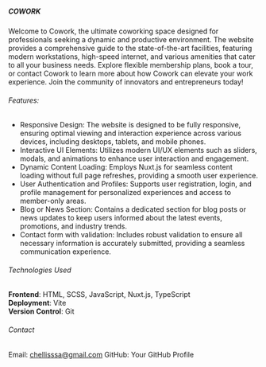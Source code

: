 ##### COWORK

Welcome to Cowork, the ultimate coworking space designed for professionals seeking a dynamic and productive environment. The website provides a comprehensive guide to the state-of-the-art facilities, featuring modern workstations, high-speed internet, and various amenities that cater to all your business needs. Explore flexible membership plans, book a tour, or contact Cowork to learn more about how Cowork can elevate your work experience. Join the community of innovators and entrepreneurs today!

###### Features:

- Responsive Design: The website is designed to be fully responsive, ensuring optimal viewing and interaction experience across various devices, including desktops, tablets, and mobile phones.
- Interactive UI Elements: Utilizes modern UI/UX elements such as sliders, modals, and animations to enhance user interaction and engagement.
- Dynamic Content Loading: Employs Nuxt.js for seamless content loading without full page refreshes, providing a smooth user experience.
- User Authentication and Profiles: Supports user registration, login, and profile management for personalized experiences and access to member-only areas.
- Blog or News Section: Contains a dedicated section for blog posts or news updates to keep users informed about the latest events, promotions, and industry trends.
- Contact form with validation: Includes robust validation to ensure all necessary information is accurately submitted, providing a seamless communication experience.

###### Technologies Used

**Frontend**: HTML, SCSS, JavaScript, Nuxt.js, TypeScript
<br>
**Deployment**: Vite
<br>
**Version Control**: Git

###### Contact

Email: chellisssa@gmail.com
GitHub: Your GitHub Profile
